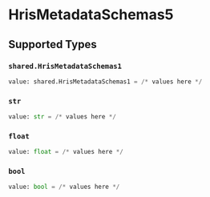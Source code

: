 # HrisMetadataSchemas5


## Supported Types

### `shared.HrisMetadataSchemas1`

```python
value: shared.HrisMetadataSchemas1 = /* values here */
```

### `str`

```python
value: str = /* values here */
```

### `float`

```python
value: float = /* values here */
```

### `bool`

```python
value: bool = /* values here */
```

